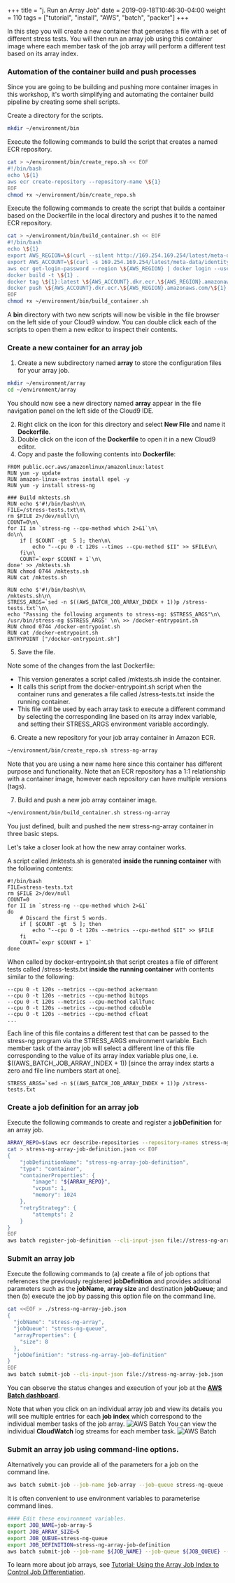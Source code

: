 +++
title = "j. Run an Array Job"
date = 2019-09-18T10:46:30-04:00
weight = 110
tags = ["tutorial", "install", "AWS", "batch", "packer"]
+++


In this step you will create a new container that generates a file with a set of different stress tests. You will then run an array job using this container image where each member task of the job array will perform a different test based on its array index. 


### Automation of the container build and push processes

Since you are going to be building and pushing more container images in this workshop, it's worth simplifying and automating the container build pipeline by creating some shell scripts.

Create a directory for the scripts.

```bash
mkdir ~/environment/bin
```

Execute the following commands to build the script that creates a named ECR repository.

```bash
cat > ~/environment/bin/create_repo.sh << EOF
#!/bin/bash
echo \${1}
aws ecr create-repository --repository-name \${1}
EOF
chmod +x ~/environment/bin/create_repo.sh
```

Execute the following commands to create the script that builds a container based on the Dockerfile in the local directory and pushes it to the named ECR repository.
```bash
cat > ~/environment/bin/build_container.sh << EOF
#!/bin/bash
echo \${1}
export AWS_REGION=\$(curl --silent http://169.254.169.254/latest/meta-data/placement/region)
export AWS_ACCOUNT=\$(curl -s 169.254.169.254/latest/meta-data/identity-credentials/ec2/info | jq -r '.AccountId')
aws ecr get-login-password --region \${AWS_REGION} | docker login --username AWS --password-stdin \${AWS_ACCOUNT}.dkr.ecr.\${AWS_REGION}.amazonaws.com
docker build -t \${1} .
docker tag \${1}:latest \${AWS_ACCOUNT}.dkr.ecr.\${AWS_REGION}.amazonaws.com/\${1}:latest
docker push \${AWS_ACCOUNT}.dkr.ecr.\${AWS_REGION}.amazonaws.com/\${1}:latest
EOF
chmod +x ~/environment/bin/build_container.sh
```

A **bin** directory with two new scripts will now be visible in the file browser on the left side of your Cloud9 window. You can double click each of the scripts to open them a new editor to inspect their contents.


### Create a new container for an array job

1. Create a new subdirectory named **array** to store the configuration files for your array job.

```bash
mkdir ~/environment/array
cd ~/environment/array
```
You should now see a new directory named **array** appear in the file navigation panel on the left side of the Cloud9 IDE.

2. Right click on the icon for this directory and select **New File** and name it **Dockerfile**. 
3. Double click on the icon of the **Dockerfile** to open it in a new Cloud9 editor. 
4. Copy and paste the following contents into **Dockerfile**:

```text
FROM public.ecr.aws/amazonlinux/amazonlinux:latest
RUN yum -y update
RUN amazon-linux-extras install epel -y
RUN yum -y install stress-ng

### Build mktests.sh
RUN echo $'#!/bin/bash\n\
FILE=/stress-tests.txt\n\
rm $FILE 2>/dev/null\n\
COUNT=0\n\
for II in `stress-ng --cpu-method which 2>&1`\n\
do\n\
    if [ $COUNT -gt  5 ]; then\n\
        echo "--cpu 0 -t 120s --times --cpu-method $II" >> $FILE\n\
    fi\n\
    COUNT=`expr $COUNT + 1`\n\
done' >> /mktests.sh
RUN chmod 0744 /mktests.sh
RUN cat /mktests.sh

RUN echo $'#!/bin/bash\n\
/mktests.sh\n\
STRESS_ARGS=`sed -n $((AWS_BATCH_JOB_ARRAY_INDEX + 1))p /stress-tests.txt`\n\
echo "Passing the following arguments to stress-ng: $STRESS_ARGS"\n\
/usr/bin/stress-ng $STRESS_ARGS' \n\ >> /docker-entrypoint.sh 
RUN chmod 0744 /docker-entrypoint.sh
RUN cat /docker-entrypoint.sh
ENTRYPOINT ["/docker-entrypoint.sh"]
```
5. Save the file.

Note some of the changes from the last Dockerfile:
- This version generates a script called /mktests.sh inside the container.
- It calls this script from the docker-entrypoint.sh script when the container runs and generates a file called /stress-tests.txt inside the running container.
- This file will be used by each array task to execute a different command by selecting the corresponding line based on its array index variable, and setting their STRESS_ARGS environment variable accordingly.

6. Create a new repository for your job array container in Amazon ECR. 
```bash
~/environment/bin/create_repo.sh stress-ng-array
```
Note that you are using a new name here since this container has different purpose and functionality. Note that an ECR repository has a 1:1 relationship with a container image, however each repository can have multiple versions (tags).

7. Build and push a new job array container image.
```bash
~/environment/bin/build_container.sh stress-ng-array
```
You just defined, built and pushed the new stress-ng-array container in three basic steps.

Let's take a closer look at how the new array container works.

A script called /mktests.sh is generated **inside the running container** with the following contents:
```text
#!/bin/bash
FILE=stress-tests.txt
rm $FILE 2>/dev/null
COUNT=0
for II in `stress-ng --cpu-method which 2>&1`
do
    # Discard the first 5 words.
    if [ $COUNT -gt  5 ]; then 
        echo "--cpu 0 -t 120s --metrics --cpu-method $II" >> $FILE
    fi
    COUNT=`expr $COUNT + 1`
done
```

When called by docker-entrypoint.sh that script creates a file of different tests called /stress-tests.txt **inside the running container** with contents similar to the following:
```text
--cpu 0 -t 120s --metrics --cpu-method ackermann
--cpu 0 -t 120s --metrics --cpu-method bitops
--cpu 0 -t 120s --metrics --cpu-method callfunc
--cpu 0 -t 120s --metrics --cpu-method cdouble
--cpu 0 -t 120s --metrics --cpu-method cfloat
...
```

Each line of this file contains a different test that can be passed to the stress-ng program via the STRESS_ARGS environment variable. Each member task of the array job will select a different line of this file corresponding to the value of its array index variable plus one, i.e. $((AWS_BATCH_JOB_ARRAY_INDEX + 1)) [since the array index starts a zero and file line numbers start at one].
```text
STRESS_ARGS=`sed -n $((AWS_BATCH_JOB_ARRAY_INDEX + 1))p /stress-tests.txt
```


### Create a job definition for an array job
Execute the following commands to create and register a **jobDefinition** for an array job.
```bash
ARRAY_REPO=$(aws ecr describe-repositories --repository-names stress-ng-array --output text --query 'repositories[0].[repositoryUri]')
cat > stress-ng-array-job-definition.json << EOF
{
    "jobDefinitionName": "stress-ng-array-job-definition",
    "type": "container",
    "containerProperties": {
        "image": "${ARRAY_REPO}",
        "vcpus": 1,
        "memory": 1024
    },
    "retryStrategy": { 
        "attempts": 2
    }
}
EOF
aws batch register-job-definition --cli-input-json file://stress-ng-array-job-definition.json
```

### Submit an array job
Execute the following commands to (a) create a file of job options that references the previously registered **jobDefinition** and provides additional parameters such as the **jobName**, **array size** and destination **jobQueue**; and then (b) execute the job by passing this option file on the command line.

```bash
cat <<EOF > ./stress-ng-array-job.json
{
  "jobName": "stress-ng-array",
  "jobQueue": "stress-ng-queue",
  "arrayProperties": {
    "size": 8
  },
  "jobDefinition": "stress-ng-array-job-definition"
}
EOF
aws batch submit-job --cli-input-json file://stress-ng-array-job.json
```
You can observe the status changes and execution of your job at the [**AWS Batch dashboard**](https://console.aws.amazon.com/batch/).

Note that when you click on an individual array job and view its details you will see multiple entries for each **job index** which correspond to the individual member tasks of the job array. 
![AWS Batch](/images/aws-batch/array-job-1.png)
You can view the individual **CloudWatch** log streams for each member task.
![AWS Batch](/images/aws-batch/array-job-2.png)

### Submit an array job using command-line options.

Alternatively you can provide all of the parameters for a job on the command line.
```bash
aws batch submit-job --job-name job-array --job-queue stress-ng-queue --job-definition stress-ng-array-job-definition --array-properties size=6 
```

It is often convenient to use environment variables to parameterise command lines.

```bash
#### Edit these environment variables.
export JOB_NAME=job-array-5
export JOB_ARRAY_SIZE=5
export JOB_QUEUE=stress-ng-queue
export JOB_DEFINITION=stress-ng-array-job-definition
aws batch submit-job --job-name ${JOB_NAME} --job-queue ${JOB_QUEUE} --job-definition ${JOB_DEFINITION} --array-properties size=${JOB_ARRAY_SIZE} 
```



To learn more about job arrays, see [Tutorial: Using the Array Job Index to Control Job Differentiation](https://docs.aws.amazon.com/batch/latest/userguide/array_index_example.html).

